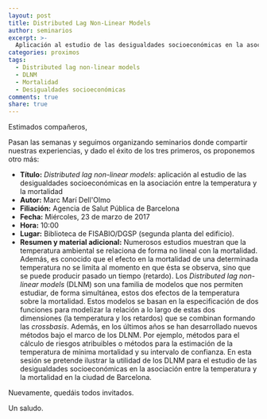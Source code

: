 ```yaml
---
layout: post
title: Distributed Lag Non-Linear Models
author: seminarios
excerpt: >-
  Aplicación al estudio de las desigualdades socioeconómicas en la asociación entre la temperatura y la mortalidad
categories: proximos
tags:
  - Distributed lag non-linear models
  - DLNM
  - Mortalidad
  - Desigualdades socioeconómicas
comments: true
share: true
---
```


Estimados compañeros,

Pasan las semanas y seguimos organizando seminarios donde compartir nuestras experiencias, y dado el éxito de los tres primeros, os proponemos otro más:

- **Título:** _Distributed lag non-linear models_: aplicación al estudio de las desigualdades socioeconómicas en la asociación entre la temperatura y la mortalidad
- **Autor:** Marc Marí Dell'Olmo
- **Filiación:** Agencia de Salut Pública de Barcelona
- **Fecha:** Miércoles, 23 de marzo de 2017
- **Hora:** 10:00
- **Lugar:** Biblioteca de FISABIO/DGSP (segunda planta del edificio).
- **Resumen y material adicional:** Numerosos estudios muestran que la temperatura ambiental se relaciona de forma no lineal con la mortalidad. Además, es conocido que el efecto en la mortalidad de una determinada temperatura no se limita al momento en que ésta se observa, sino que se puede producir pasado un tiempo (retardo). Los _Distributed lag non-linear models_ (DLNM) son una familia de modelos que nos permiten estudiar, de forma simultánea, estos dos efectos de la temperatura sobre la mortalidad. Estos modelos se basan en la especificación de dos funciones para modelizar la relación a lo largo de estas dos dimensiones (la temperatura y los retardos) que se combinan formando las _crossbasis_. Además, en los últimos años se han desarrollado nuevos métodos bajo el marco de los DLNM. Por ejemplo, métodos para el cálculo de riesgos atribuibles o métodos para la estimación de la temperatura de mínima mortalidad y su intervalo de confianza. En esta sesión se pretende ilustrar la utilidad de los DLNM para el estudio de las desigualdades socioeconómicas en la asociación entre la temperatura y la mortalidad en la ciudad de Barcelona.

Nuevamente, quedáis todos invitados.

Un saludo.
